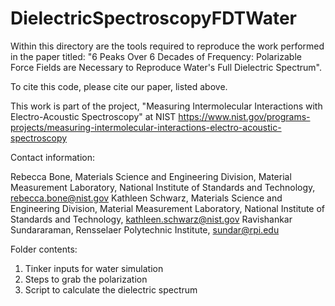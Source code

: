 # DielectricSpectroscopyFDTWater
Within this directory are the tools required to reproduce the work performed in the paper titled:
"6 Peaks Over 6 Decades of Frequency: Polarizable Force Fields are Necessary to Reproduce Water's Full Dielectric Spectrum".

To cite this code, please cite our paper, listed above.

This work is part of the project, "Measuring Intermolecular Interactions with Electro-Acoustic Spectroscopy" at NIST
https://www.nist.gov/programs-projects/measuring-intermolecular-interactions-electro-acoustic-spectroscopy

Contact information:

Rebecca Bone, Materials Science and Engineering Division, Material Measurement Laboratory, National Institute of Standards and Technology, rebecca.bone@nist.gov
Kathleen Schwarz, Materials Science and Engineering Division, Material Measurement Laboratory, National Institute of Standards and Technology, kathleen.schwarz@nist.gov
Ravishankar Sundararaman, Rensselaer Polytechnic Institute, sundar@rpi.edu


Folder contents:

1.  Tinker inputs for water simulation
2.  Steps to grab the polarization
3.  Script to calculate the dielectric spectrum 
